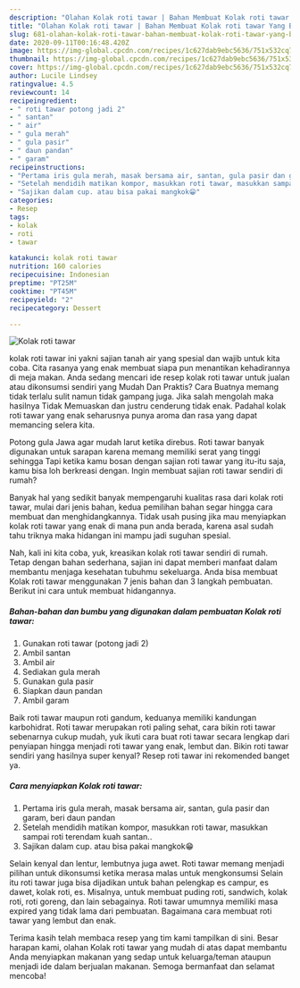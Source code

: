 ```yaml
---
description: "Olahan Kolak roti tawar | Bahan Membuat Kolak roti tawar Yang Bikin Ngiler"
title: "Olahan Kolak roti tawar | Bahan Membuat Kolak roti tawar Yang Bikin Ngiler"
slug: 681-olahan-kolak-roti-tawar-bahan-membuat-kolak-roti-tawar-yang-bikin-ngiler
date: 2020-09-11T00:16:48.420Z
image: https://img-global.cpcdn.com/recipes/1c627dab9ebc5636/751x532cq70/kolak-roti-tawar-foto-resep-utama.jpg
thumbnail: https://img-global.cpcdn.com/recipes/1c627dab9ebc5636/751x532cq70/kolak-roti-tawar-foto-resep-utama.jpg
cover: https://img-global.cpcdn.com/recipes/1c627dab9ebc5636/751x532cq70/kolak-roti-tawar-foto-resep-utama.jpg
author: Lucile Lindsey
ratingvalue: 4.5
reviewcount: 14
recipeingredient:
- " roti tawar potong jadi 2"
- " santan"
- " air"
- " gula merah"
- " gula pasir"
- " daun pandan"
- " garam"
recipeinstructions:
- "Pertama iris gula merah, masak bersama air, santan, gula pasir dan garam, beri daun pandan"
- "Setelah mendidih matikan kompor, masukkan roti tawar, masukkan sampai roti terendam kuah santan.."
- "Sajikan dalam cup. atau bisa pakai mangkok😁"
categories:
- Resep
tags:
- kolak
- roti
- tawar

katakunci: kolak roti tawar 
nutrition: 160 calories
recipecuisine: Indonesian
preptime: "PT25M"
cooktime: "PT45M"
recipeyield: "2"
recipecategory: Dessert

---
```



![Kolak roti tawar](https://img-global.cpcdn.com/recipes/1c627dab9ebc5636/751x532cq70/kolak-roti-tawar-foto-resep-utama.jpg)


kolak roti tawar ini yakni sajian tanah air yang spesial dan wajib untuk kita coba. Cita rasanya yang enak membuat siapa pun menantikan kehadirannya di meja makan.
Anda sedang mencari ide resep kolak roti tawar untuk jualan atau dikonsumsi sendiri yang Mudah Dan Praktis? Cara Buatnya memang tidak terlalu sulit namun tidak gampang juga. Jika salah mengolah maka hasilnya Tidak Memuaskan dan justru cenderung tidak enak. Padahal kolak roti tawar yang enak seharusnya punya aroma dan rasa yang dapat memancing selera kita.

Potong gula Jawa agar mudah larut ketika direbus. Roti tawar banyak digunakan untuk sarapan karena memang memiliki serat yang tinggi sehingga Tapi ketika kamu bosan dengan sajian roti tawar yang itu-itu saja, kamu bisa loh berkreasi dengan. Ingin membuat sajian roti tawar sendiri di rumah?

Banyak hal yang sedikit banyak mempengaruhi kualitas rasa dari kolak roti tawar, mulai dari jenis bahan, kedua pemilihan bahan segar hingga cara membuat dan menghidangkannya. Tidak usah pusing jika mau menyiapkan kolak roti tawar yang enak di mana pun anda berada, karena asal sudah tahu triknya maka hidangan ini mampu jadi suguhan spesial.


Nah, kali ini kita coba, yuk, kreasikan kolak roti tawar sendiri di rumah. Tetap dengan bahan sederhana, sajian ini dapat memberi manfaat dalam membantu menjaga kesehatan tubuhmu sekeluarga. Anda bisa membuat Kolak roti tawar menggunakan 7 jenis bahan dan 3 langkah pembuatan. Berikut ini cara untuk membuat hidangannya.

<!--inarticleads1-->

##### Bahan-bahan dan bumbu yang digunakan dalam pembuatan Kolak roti tawar:

1. Gunakan  roti tawar (potong jadi 2)
1. Ambil  santan
1. Ambil  air
1. Sediakan  gula merah
1. Gunakan  gula pasir
1. Siapkan  daun pandan
1. Ambil  garam


Baik roti tawar maupun roti gandum, keduanya memiliki kandungan karbohidrat. Roti tawar merupakan roti paling sehat, cara bikin roti tawar sebenarnya cukup mudah, yuk ikuti cara buat roti tawar secara lengkap dari penyiapan hingga menjadi roti tawar yang enak, lembut dan. Bikin roti tawar sendiri yang hasilnya super kenyal? Resep roti tawar ini rekomended banget ya. 

<!--inarticleads2-->

##### Cara menyiapkan Kolak roti tawar:

1. Pertama iris gula merah, masak bersama air, santan, gula pasir dan garam, beri daun pandan
1. Setelah mendidih matikan kompor, masukkan roti tawar, masukkan sampai roti terendam kuah santan..
1. Sajikan dalam cup. atau bisa pakai mangkok😁


Selain kenyal dan lentur, lembutnya juga awet. Roti tawar memang menjadi pilihan untuk dikonsumsi ketika merasa malas untuk mengkonsumsi Selain itu roti tawar juga bisa dijadikan untuk bahan pelengkap es campur, es dawet, kolak roti, es. Misalnya, untuk membuat puding roti, sandwich, kolak roti, roti goreng, dan lain sebagainya. Roti tawar umumnya memiliki masa expired yang tidak lama dari pembuatan. Bagaimana cara membuat roti tawar yang lembut dan enak. 

Terima kasih telah membaca resep yang tim kami tampilkan di sini. Besar harapan kami, olahan Kolak roti tawar yang mudah di atas dapat membantu Anda menyiapkan makanan yang sedap untuk keluarga/teman ataupun menjadi ide dalam berjualan makanan. Semoga bermanfaat dan selamat mencoba!
